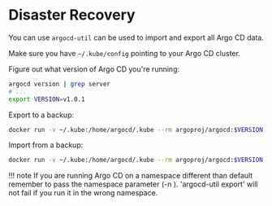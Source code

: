# Disaster Recovery

You can use `argocd-util` can be used to import and export all Argo CD data.

Make sure you have `~/.kube/config` pointing to your Argo CD cluster.

Figure out what version of Argo CD you're running:

```bash
argocd version | grep server
# ...
export VERSION=v1.0.1
```

Export to a backup:

```bash
docker run -v ~/.kube:/home/argocd/.kube --rm argoproj/argocd:$VERSION argocd-util export > backup.yaml
```

Import from a backup:

```bash
docker run -v ~/.kube:/home/argocd/.kube --rm argoproj/argocd:$VERSION argocd-util import - < backup.yaml
```

!!! note
    If you are running Argo CD on a namespace different than default remember to pass the namespace parameter (-n <namespace>). 'argocd-util export' will not fail if you run it in the wrong namespace.
